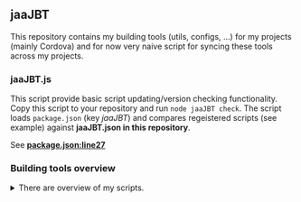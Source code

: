 ## jaaJBT
This repository contains my building tools (utils, configs, …) for my projects (mainly Cordova) and for now very naive script for syncing these tools across my projects.
### jaaJBT.js
This script provide basic script updating/version checking functionality. Copy this script to your repository and run `node jaaJBT check`. The script loads `package.json` (key _jaaJBT_) and compares regeistered scripts (see example) against __jaaJBT.json in this repository__.

See **[package.json:line27](./package.json#L27)**

### Building tools overview
<details>
<summary>There are overview of my scripts.</summary>

${content}
</details>